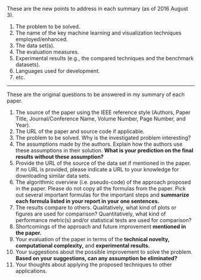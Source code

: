 These are the new points to address in each summary (as of 2016 August 3).

1. The problem to be solved.
1. The name of the key machine learning and visualization techniques employed/enhanced.
1. The data set(s).
1. The evaluation measures.
1. Experimental results (e.g., the compared techniques and the benchmark datasets).
1. Languages used for development.
1. etc.

---

These are the original questions to be answered in my summary of each paper.

1. The source of the paper using the IEEE reference style (Authors, Paper Title,
   Journal/Conference Name, Volume Number, Page Number, and Year).
1. The URL of the paper and source code if applicable.
1. The problem to be solved. Why is the investigated problem interesting?
1. The assumptions made by the authors. Explain how the authors use these
   assumptions in their solution. **What is your prediction on the final results
   without these assumption?**
1. Provide the URL of the source of the data set if mentioned in the paper. If
   no URL is provided, please indicate a URL to your knowledge for downloading
   similar data sets.
1. The algorithmic overview (i.e. pseudo-code) of the approach proposed in the
   paper. Please do not copy all the formulas from the paper. Pick out several
   important formulas for the important steps and **summarize each formula
   listed in your report in your one sentences.**
1. The results compare to others. Qualitatively, what kind of plots or figures
   are used for comparison? Quantitatively, what kind of performance metric(s)
   and/or statistical tests are used for comparison?
1. Shortcomings of the approach and future improvement **mentioned in the
   paper.**
1. Your evaluation of the paper in terms of the **technical novelty,
   computational complexity,** and **experimental results.**
1. Your suggestions about the possible improvement to solve the problem. **Based
   on your suggestions, can any assumption be eliminated?**
1. Your thoughts about applying the proposed techniques to other applications.
